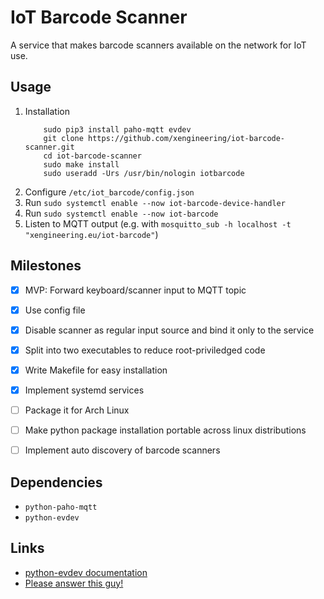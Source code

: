

# IoT Barcode Scanner

A service that makes barcode scanners available on the network for IoT use.


## Usage

1. Installation
    ```
        sudo pip3 install paho-mqtt evdev
        git clone https://github.com/xengineering/iot-barcode-scanner.git
        cd iot-barcode-scanner
        sudo make install
        sudo useradd -Urs /usr/bin/nologin iotbarcode
    ```
2. Configure ```/etc/iot_barcode/config.json```
3. Run ```sudo systemctl enable --now iot-barcode-device-handler```
4. Run ```sudo systemctl enable --now iot-barcode```
5. Listen to MQTT output (e.g. with ```mosquitto_sub -h localhost -t "xengineering.eu/iot-barcode"```)


## Milestones

- [x] MVP: Forward keyboard/scanner input to MQTT topic
- [x] Use config file
- [x] Disable scanner as regular input source and bind it only to the service
- [x] Split into two executables to reduce root-priviledged code
- [x] Write Makefile for easy installation
- [x] Implement systemd services
- [ ] Package it for Arch Linux
- [ ] Make python package installation portable across linux distributions
- [ ] Implement auto discovery of barcode scanners


## Dependencies

- ```python-paho-mqtt```
- ```python-evdev```


## Links

- [python-evdev documentation](https://python-evdev.readthedocs.io/en/latest/index.html)
- [Please answer this guy!](https://stackoverflow.com/questions/49850238/redirect-usb-hid-barcode-output-to-dev-tty-device)
